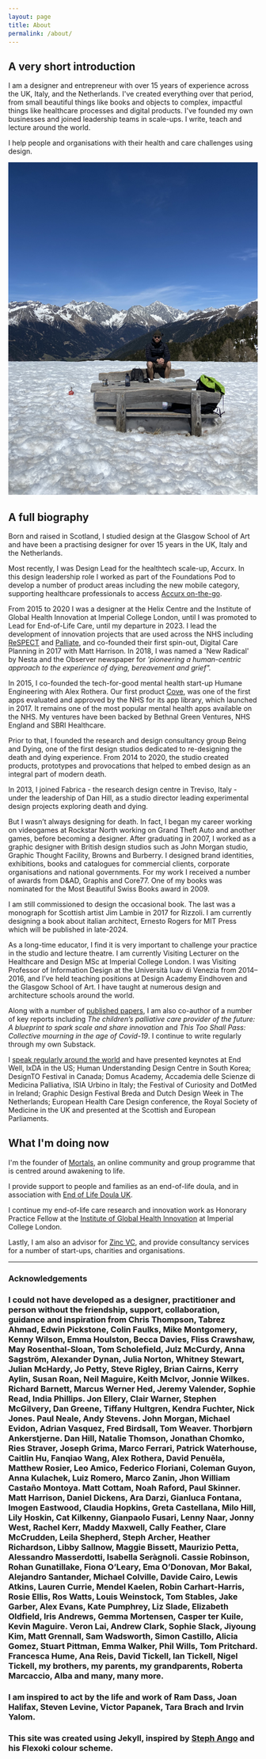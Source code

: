 ```yaml
---
layout: page
title: About
permalink: /about/
---
```


## A very short introduction

I am a designer and entrepreneur with over 15 years of experience across the UK, Italy, and the Netherlands. I've created everything over that period, from small beautiful things like books and objects to complex, impactful things like healthcare processes and digital products. I've founded my own businesses and joined leadership teams in scale-ups. I write, teach and lecture around the world.  

I help people and organisations with their health and care challenges using design.

![ivor](/images/ivor2.jpg)

## A full biography

Born and raised in Scotland, I studied design at the Glasgow School of Art and have been a practising designer for over 15 years in the UK, Italy and the Netherlands. 

Most recently, I was Design Lead for the healthtech scale-up, Accurx. In this design leadership role I worked as part of the Foundations Pod to develop a number of product areas including the new mobile category, supporting healthcare professionals to access [Accurx on-the-go](/accurx).

From 2015 to 2020 I was a designer at the Helix Centre and the Institute of Global Health Innovation at Imperial College London, until I was promoted to Lead for End-of-Life Care, until my departure in 2023. I lead the development of innovation projects that are used across the NHS including [ReSPECT](/respect) and [Palliate](/palliate), and co-founded their first spin-out, Digital Care Planning in 2017 with Matt Harrison. In 2018, I was named a 'New Radical' by Nesta and the Observer newspaper for *'pioneering a human-centric approach to the experience of dying, bereavement and grief".*

In 2015, I co-founded the tech-for-good mental health start-up Humane Engineering with Alex Rothera. Our first product [Cove](/cove), was one of the first apps evaluated and approved by the NHS for its app library, which launched in 2017. It remains one of the most popular mental health apps available on the NHS. My ventures have been backed by Bethnal Green Ventures, NHS England and SBRI Healthcare.

Prior to that, I founded the research and design consultancy group Being and Dying, one of the first design studios dedicated to re-designing the death and dying experience. From 2014 to 2020, the studio created products, prototypes and provocations that helped to embed design as an integral part of modern death.

In 2013, I joined Fabrica - the research design centre in Treviso, Italy - under the leadership of Dan Hill, as a studio director leading experimental design projects exploring death and dying.

But I wasn’t always designing for death. In fact, I began my career working on videogames at Rockstar North working on Grand Theft Auto and another games, before becoming a designer. After graduating in 2007, I worked as a graphic designer with British design studios such as John Morgan studio, Graphic Thought Facility, Browns and Burberry. I designed brand identities, exhibitions, books and catalogues for commercial clients, corporate organisations and national governments. For my work I received a number of awards from D&AD, Graphis and Core77. One of my books was nominated for the Most Beautiful Swiss Books award in 2009. 

I am still commissioned to design the occasional book. The last was a monograph for Scottish artist Jim Lambie in 2017 for Rizzoli. I am currently designing a book about italian architect, Ernesto Rogers for MIT Press which will be published in late-2024.

As a long-time educator, I find it is very important to challenge your practice in the studio and lecture theatre. I am currently Visiting Lecturer on the Healthcare and Design MSc at Imperial College London. I was Visiting Professor of Information Design at the Università Iuav di Venezia from 2014–2016, and I’ve held teaching positions at Design Academy Eindhoven and the Glasgow School of Art. I have taught at numerous design and architecture schools around the world.

Along with a number of [published papers](/writing), I am also co-author of a number of key reports including *The children’s palliative care provider of the future: A blueprint to spark scale and share innovation* and *This Too Shall Pass: Collective mourning in the age of Covid-19*. I continue to write regularly through my own Substack.

I [speak regularly around the world](/talks) and have presented keynotes at End Well, IxDA in the US; Human Understanding Design Centre in South Korea; DesignTO Festival in Canada; Domus Academy, Accademia delle Scienze di Medicina Palliativa, ISIA Urbino in Italy; the Festival of Curiosity and DotMed in Ireland; Graphic Design Festival Breda and Dutch Design Week in The Netherlands; European Health Care Design conference, the Royal Society of Medicine in the UK and presented at the Scottish and European Parliaments.

## What I'm doing now

I'm the founder of [Mortals](http://mortals.community), an online community and group programme that is centred around awakening to life. 

I provide support to people and families as an end-of-life doula, and in association with [End of Life Doula UK](https://eol-doula.uk). 

I continue my end-of-life care research and innovation work as Honorary Practice Fellow at the [Institute of Global Health Innovation](https://www.imperial.ac.uk/global-health-innovation/) at Imperial College London.

Lastly, I am also an advisor for [Zinc VC](https://www.zinc.vc), and provide consultancy services for a number of start-ups, charities and organisations.

---

### Acknowledgements   
### I could not have developed as a designer, practitioner and person without the friendship, support, collaboration, guidance and inspiration from Chris Thompson, Tabrez Ahmad, Edwin Pickstone, Colin Faulks, Mike Montgomery, Kenny Wilson, Emma Houlston, Becca Davies, Fliss Crawshaw, May Rosenthal-Sloan, Tom Scholefield, Julz McCurdy, Anna Sagström, Alexander Dynan, Julia Norton, Whitney Stewart, Julian McHardy, Jo Petty, Steve Rigley, Brian Cairns, Kerry Aylin, Susan Roan, Neil Maguire, Keith McIvor, Jonnie Wilkes. Richard Barnett, Marcus Werner Hed, Jeremy Valender, Sophie Read, India Phillips. Jon Ellery, Clair Warner, Stephen McGilvery, Dan Greene, Tiffany Hultgren, Kendra Fuchter, Nick Jones. Paul Neale, Andy Stevens. John Morgan, Michael Evidon, Adrian Vasquez, Fred Birdsall, Tom Weaver. Thorbjørn Ankerstjerne. Dan Hill, Natalie Thomson, Jonathan Chomko, Ries Straver, Joseph Grima, Marco Ferrari, Patrick Waterhouse, Caitlin Hu, Fanqiao Wang, Alex Rothera, David Penuēla, Matthew Rosier, Leo Amico, Federico Floriani, Coleman Guyon, Anna Kulachek, Luiz Romero, Marco Zanin, Jhon William Castaño Montoya. Matt Cottam, Noah Raford, Paul Skinner. Matt Harrison, Daniel Dickens, Ara Darzi, Gianluca Fontana, Imogen Eastwood, Claudia Hopkins, Greta Castellana, Milo Hill, Lily Hoskin, Cat Kilkenny, Gianpaolo Fusari, Lenny Naar, Jonny West, Rachel Kerr, Maddy Maxwell, Cally Feather, Clare McCrudden, Leila Shepherd, Steph Archer, Heather Richardson, Libby Sallnow, Maggie Bissett, Maurizio Petta, Alessandro Masserdotti, Isabella Seràgnoli. Cassie Robinson, Rohan Gunatillake, Fiona O’Leary, Ema O’Donovan, Mor Bakal, Alejandro Santander, Michael Colville, Davide Cairo, Lewis Atkins, Lauren Currie, Mendel Kaelen, Robin Carhart-Harris, Rosie Ellis, Ros Watts, Louis Weinstock, Tom Stables, Jake Garber, Alex Evans, Kate Pumphrey, Liz Slade, Elizabeth Oldfield, Iris Andrews, Gemma Mortensen, Casper ter Kuile, Kevin Maguire. Veron Lai, Andrew Clark, Sophie Slack, Jiyoung Kim, Matt Grennall, Sam Wadsworth, Simon Castillo, Alicia Gomez, Stuart Pittman, Emma Walker, Phil Wills, Tom Pritchard. Francesca Hume, Ana Reis, David Tickell, Ian Tickell, Nigel Tickell, my brothers, my parents, my grandparents, Roberta Marcaccio, Alba and many, many more.  

### I am inspired to act by the life and work of Ram Dass, Joan Halifax, Steven Levine, Victor Papanek, Tara Brach and Irvin Yalom.

### This site was created using Jekyll, inspired by [Steph Ango](https://stephango.com) and his Flexoki colour scheme.

